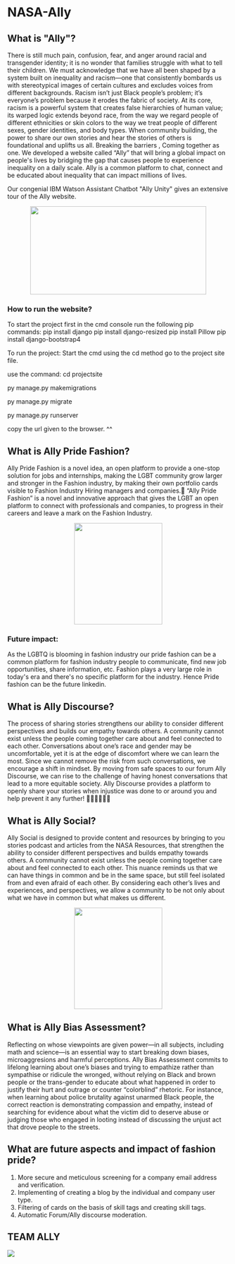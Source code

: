 # NASA-Ally

## What is "Ally"?
There is still much pain, confusion, fear, and anger around racial and transgender identity; it is no wonder that families struggle with what to tell their children. We must acknowledge that we have all been shaped by a system built on inequality and racism—one that consistently bombards us with stereotypical images of certain cultures and excludes voices from different backgrounds. Racism isn’t just Black people’s problem; it’s everyone’s problem because it erodes the fabric of society.  At its core, racism is a powerful system that creates false hierarchies of human value; its warped logic extends beyond race, from the way we regard people of different ethnicities or skin colors to the way we treat people of different sexes, gender identities, and body types. When community building, the power to share our own stories and hear the stories of others is foundational and uplifts us all. Breaking the barriers , Coming together as one. We developed a website called “Ally” that will bring a global impact on people's lives by bridging the gap that causes people to experience inequality on a daily scale. Ally is a common platform to chat, connect and be educated about inequality that can impact millions of lives.

Our congenial IBM Watson Assistant Chatbot "Ally Unity" gives an extensive tour of the Ally website.

<p align="center">
<img src="https://github.com/stutisehgal/NASA-Ally/blob/main/images/ally1.jpg" width="400" height="200">
</p>

### How to run the website?
To start the project first in the cmd console run the following pip commands:
pip install django
pip install django-resized
pip install Pillow
pip install django-bootstrap4

To run the project:
Start the cmd
using the cd method go to the project site file.

use the command:
cd projectsite

py manage.py makemigrations

py manage.py migrate

py manage.py runserver

copy the url given to the browser.
^^

## What is Ally Pride Fashion?
Ally Pride Fashion is a novel idea, an open platform to provide a one-stop solution for jobs and internships, making the LGBT community grow larger and stronger in the Fashion industry, by making their own portfolio cards visible to Fashion Industry Hiring managers and companies.🌈
“Ally Pride Fashion” is a novel and innovative approach that gives the LGBT an open platform to connect with professionals and companies, to progress in their careers and leave a mark on the Fashion Industry.

<p align="center">
<img src="https://github.com/stutisehgal/NASA-Ally/blob/main/images/lgbtq.jpg" width="200" height="230">
</p>

### Future impact:
As the LGBTQ is blooming in fashion industry our pride fashion can be a common platform for fashion industry people to communicate, find new job opportunities, share information, etc. Fashion plays a very large role in today's era and there's no specific platform for the industry. Hence Pride fashion can be the future linkedin.

## What is Ally Discourse?
The process of sharing stories strengthens our ability to consider different perspectives and builds our empathy towards others. A community cannot exist unless the people coming together care about and feel connected to each other. Conversations about one’s race and gender may be uncomfortable, yet it is at the edge of discomfort where we can learn the most. Since we cannot remove the risk from such conversations, we encourage a shift in mindset. By moving from safe spaces to our forum Ally Discourse, we can rise to the challenge of having honest conversations that lead to a more equitable society. Ally Discourse provides a platform to openly share your stories when injustice was done to or around you and help prevent it any further! 👫👩🏻‍🤝‍👩🏻 

## What is Ally Social?
Ally Social is designed to provide content and resources by bringing to you stories podcast and articles from the NASA Resources, that strengthen the ability to consider different perspectives and builds empathy towards others. A community cannot exist unless the people coming together care about and feel connected to each other. This nuance reminds us that we can have things in common and be in the same space, but still feel isolated from and even afraid of each other. By considering each other’s lives and experiences, and perspectives, we allow a community to be not only about what we have in common but what makes us different. 

<p align="center">
<img src="https://github.com/stutisehgal/NASA-Ally/blob/main/images/equality.jpg" width="200" height="230">
</p>

## What is Ally Bias Assessment?
Reflecting on whose viewpoints are given power—in all subjects, including math and science—is an essential way to start breaking down biases, microaggresions and harmful perceptions.  Ally Bias Assessment commits to lifelong learning about one’s biases and trying to empathize rather than sympathise or ridicule the wronged, without relying on Black and brown people or the trans-gender to educate about what happened in order to justify their hurt and outrage or counter “colorblind” rhetoric. For instance, when learning about police brutality against unarmed Black people, the correct reaction is demonstrating compassion and empathy, instead of searching for evidence about what the victim did to deserve abuse or judging those who engaged in looting instead of discussing the unjust act that drove people to the streets.

## What are future aspects and impact of fashion pride?
1. More secure and meticulous screening for a company email address and verification.
2. Implementing of creating a blog by the individual and company user type.
3. Filtering of cards on the basis of skill tags and creating skill tags.
4. Automatic Forum/Ally discourse moderation.

## TEAM ALLY 

<img src="https://github.com/stutisehgal/NASA-Ally/blob/main/images/Team%20Ally.jpeg">



